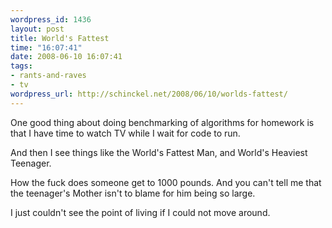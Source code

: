 ```yaml
--- 
wordpress_id: 1436
layout: post
title: World's Fattest
time: "16:07:41"
date: 2008-06-10 16:07:41
tags: 
- rants-and-raves
- tv
wordpress_url: http://schinckel.net/2008/06/10/worlds-fattest/
---
```

One good thing about doing benchmarking of algorithms for homework is that I have time to watch TV while I wait for code to run.

And then I see things like the World's Fattest Man, and World's Heaviest Teenager.

How the fuck does someone get to 1000 pounds. And you can't tell me that the teenager's Mother isn't to blame for him being so large.

I just couldn't see the point of living if I could not move around.
